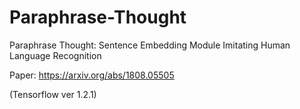 # Paraphrase-Thought

Paraphrase Thought: Sentence Embedding Module Imitating Human Language Recognition

Paper: https://arxiv.org/abs/1808.05505

(Tensorflow ver 1.2.1)
